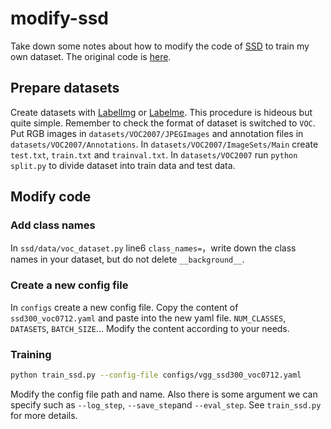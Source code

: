 # modify-ssd
Take down some notes about how to modify the code of [SSD](https://arxiv.org/abs/1512.02325) to train my own dataset. The original code is [here](https://github.com/lufficc/SSD).

## Prepare datasets
Create datasets with [LabelImg](https://github.com/tzutalin/labelImg) or [Labelme](https://github.com/wkentaro/labelme). This procedure is hideous but quite simple. Remember to check the format of dataset is switched to `VOC`.
Put RGB images in `datasets/VOC2007/JPEGImages` and annotation files in `datasets/VOC2007/Annotations`. In `datasets/VOC2007/ImageSets/Main` create `test.txt`, `train.txt` and `trainval.txt`.
In `datasets/VOC2007` run `python split.py` to divide dataset into train data and test data.
## Modify code
### Add class names
In `ssd/data/voc_dataset.py` line6 `class_names=`，write down the class names in your dataset, but do not delete `__background__`.
### Create a new config file
In `configs` create a new config file. Copy the content of `ssd300_voc0712.yaml` and paste into the new yaml file. `NUM_CLASSES`, `DATASETS`, `BATCH_SIZE`... Modify the content according to your needs.
### Training
```bash
python train_ssd.py --config-file configs/vgg_ssd300_voc0712.yaml
```
Modify the config file path and name. Also there is some argument we can specify such as `--log_step`, `--save_step`and `--eval_step`. See `train_ssd.py` for more details.

